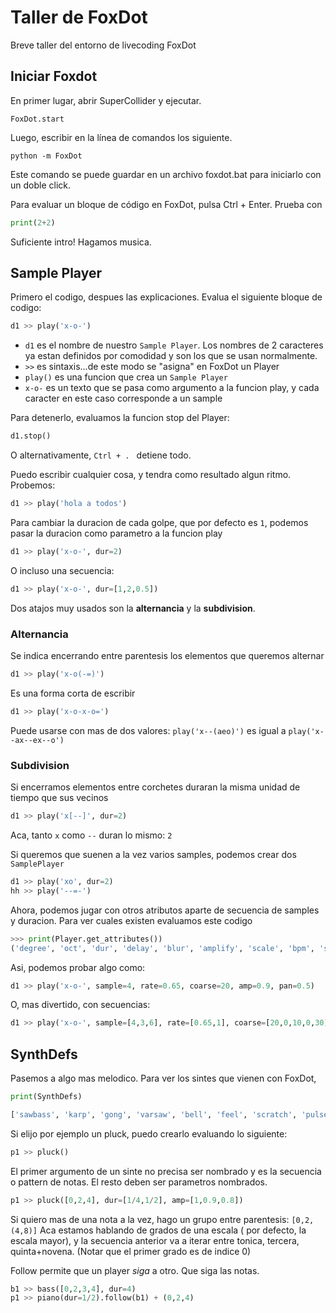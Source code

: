 # Taller de FoxDot

Breve taller del entorno de livecoding FoxDot


## Iniciar Foxdot
En primer lugar, abrir SuperCollider y ejecutar.

```FoxDot.start```

Luego, escribir en la línea de comandos los siguiente.

```python -m FoxDot```


Este comando se puede guardar en un archivo foxdot.bat para iniciarlo con un doble click.

Para evaluar un bloque de código en FoxDot, pulsa Ctrl + Enter. Prueba con 
```python 
print(2+2)
```

Suficiente intro! Hagamos musica. 


## Sample Player

Primero el codigo, despues las explicaciones. Evalua el siguiente bloque de codigo:
```python 
d1 >> play('x-o-')
```

 * `d1` es el nombre de nuestro `Sample Player`. Los nombres de 2 caracteres ya estan definidos por comodidad y son los que se usan normalmente.
 * `>>` es sintaxis...de este modo se "asigna" en FoxDot un Player
 * `play()` es una funcion que crea un `Sample Player`
 * `x-o-` es un texto que se pasa como argumento a la funcion play, y cada caracter en este caso corresponde a un sample

Para detenerlo, evaluamos la funcion stop del Player:

```python 
d1.stop()
```

O alternativamente, `Ctrl + . ` detiene todo.

Puedo escribir cualquier cosa, y tendra como resultado algun ritmo. Probemos:

```python 
d1 >> play('hola a todos')
```


Para cambiar la duracion de cada golpe, que por defecto es `1`, podemos pasar la duracion como parametro a la funcion play

```python 
d1 >> play('x-o-', dur=2)
```

O incluso una secuencia:
```python 
d1 >> play('x-o-', dur=[1,2,0.5])
```

Dos atajos muy usados son la **alternancia** y la **subdivision**.


### Alternancia

Se indica encerrando entre parentesis los elementos que queremos alternar

```python 
d1 >> play('x-o(-=)')
```

Es una forma corta de escribir
```python 
d1 >> play('x-o-x-o=')
```

Puede usarse con mas de dos valores:
`play('x--(aeo)')` es igual a `play('x--ax--ex--o')`


### Subdivision

Si encerramos elementos entre corchetes duraran la misma unidad de tiempo que sus vecinos

```python 
d1 >> play('x[--]', dur=2)
```

Aca, tanto `x` como `--` duran lo mismo: `2`


Si queremos que suenen a la vez varios samples,  podemos crear dos `SamplePlayer`


```python 
d1 >> play('xo', dur=2)
hh >> play('--=-')
```


Ahora, podemos jugar con otros atributos aparte de secuencia de samples y duracion. Para ver cuales existen evaluamos este codigo

```python
>>> print(Player.get_attributes())
('degree', 'oct', 'dur', 'delay', 'blur', 'amplify', 'scale', 'bpm', 'sample', 'sus', 'fmod', 'pan', 'rate', 'amp', 'vib', 'vibdepth', 'slide', 'sus', 'slidedelay', 'slidefrom', 'bend', 'benddelay', 'coarse', 'striate', 'pshift', 'hpf', 'hpr', 'lpf', 'lpr', 'swell', 'bpf', 'bpr', 'bits', 'amp', 'crush', 'dist', 'chop', 'tremolo', 'echo', 'decay', 'spin', 'cut', 'room', 'mix', 'formant', 'shape')
```

Asi, podemos probar algo como:


```python 
d1 >> play('x-o-', sample=4, rate=0.65, coarse=20, amp=0.9, pan=0.5)
```

O, mas divertido, con secuencias:


```python 
d1 >> play('x-o-', sample=[4,3,6], rate=[0.65,1], coarse=[20,0,10,0,30], amp=0.9, pan=0.5)
```


## SynthDefs

Pasemos a algo mas melodico.
Para ver los sintes que vienen con FoxDot, 

```python 
print(SynthDefs)

['sawbass', 'karp', 'gong', 'varsaw', 'bell', 'feel', 'scratch', 'pulse', 'audioin', 'blip', 'pads', 'rave', 'donk', 'saw', 'orient', 'creep', 'growl', 'marimba', 'razz', 'dub', 'pasha', 'keys', 'arpy', 'zap', 'viola', 'piano', 'quin', 'ambi', 'dbass', 'crunch', 'noise', 'star', 'bass', 'dab', 'dirt', 'twang', 'swell', 'pluck', 'glass', 'soprano', 'charm', 'spark', 'bug', 'squish', 'sitar', 'snick', 'play2', 'play1', 'prophet', 'ripple', 'space', 'fuzz', 'lazer', 'klank', 'nylon', 'soft', 'scatter', 'loop']
```

Si elijo por ejemplo un pluck, puedo crearlo evaluando lo siguiente:

```python 
p1 >> pluck()
```

El primer argumento de un sinte no precisa ser nombrado y es la secuencia o pattern de notas. El resto deben ser parametros nombrados.

```python 
p1 >> pluck([0,2,4], dur=[1/4,1/2], amp=[1,0.9,0.8])
```

Si quiero mas de una nota a la vez, hago un grupo entre parentesis: `[0,2,(4,8)]`
Aca estamos hablando de grados de una escala ( por defecto, la escala mayor), y la secuencia anterior va a iterar entre tonica, tercera, quinta+novena.
(Notar que el primer grado es de indice 0)

Follow permite que un player *siga* a otro. Que siga las notas.


```python 
b1 >> bass([0,2,3,4], dur=4)
p1 >> piano(dur=1/2).follow(b1) + (0,2,4)
```


